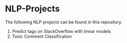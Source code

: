 # NLP-Projects
The following NLP projects can be found in this repository.
1. Predict tags on StackOverflow with linear models
2. Toxic Comment Classification
